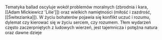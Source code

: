 Tematyka ballad oscyluje wokół problemów moralnych (zbrodnia i kara, [[Adam Mickiewicz 'Lilie']]) oraz wielkich namiętności (miłość i zazdrość, [[Świtezianka]]). W życiu bohaterów pojawia się konflikt uczuć i rozumu, dylemat czy kierować się w życiu sercem, czy rozumem. Tłem wydarzeń często zaczerpniętych z ludowych wierzeń, jest tajemnicza i potężna natura oraz dawne dzieje